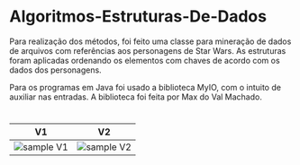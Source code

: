 # Algoritmos-Estruturas-De-Dados

Para realização dos métodos, foi feito uma classe para mineração de dados de arquivos com referências aos personagens de Star Wars. As estruturas foram aplicadas ordenando os elementos com chaves de acordo com os dados dos personagens.

Para os programas em Java foi usado a biblioteca MyIO, com o intuito de auxiliar nas entradas. A biblioteca foi feita por Max do Val Machado.

# 
|V1|V2|
| --- | --- |
| ![sample V1](https://i.imgur.com/MEyPaAa.gif) | ![sample V2](https://i.imgur.com/MEyPaAa.gif) |
